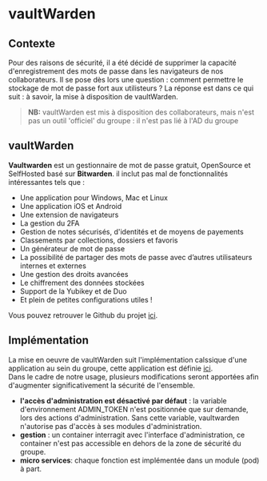 # vaultWarden

## Contexte

Pour des raisons de sécurité, il a été décidé de supprimer la capacité d'enregistrement des mots de passe dans les navigateurs de nos collaborateurs.
Il se pose dès lors une question : comment permettre le stockage de mot de passe fort aux utilisteurs ? La réponse est dans ce qui suit : à savoir, la mise à disposition de vaultWarden.

> **NB:** vaultWarden est mis à disposition des collaborateurs, mais n'est pas un outil 'officiel' du groupe : il n'est pas lié à l'AD du groupe

## vaultWarden

**Vaultwarden** est un gestionnaire de mot de passe gratuit, OpenSource et SelfHosted basé sur **Bitwarden**. il inclut pas mal de fonctionnalités intéressantes tels que :

- Une application pour Windows, Mac et Linux
- Une application iOS et Android
- Une extension de navigateurs
- La gestion du 2FA
- Gestion de notes sécurisés, d'identités et de moyens de payements
- Classements par collections, dossiers et favoris
- Un générateur de mot de passe
- La possibilité de partager des mots de passe avec d’autres utilisateurs internes et externes
- Une gestion des droits avancées
- Le chiffrement des données stockées
- Support de la Yubikey et de Duo
- Et plein de petites configurations utiles !

Vous pouvez retrouver le Github du projet [ici](https://github.com/dani-garcia/vaultwarden).


## Implémentation

La mise en oeuvre de vaultWarden suit l'implémentation calssique d'une application au sein du groupe, cette application est définie [ici](https://gitea-p10s.alias.asten/app-catalog/vaultwarden).   
Dans le cadre de notre usage, plusieurs modifications seront apportées afin d'augmenter significativement la sécurité de l'ensemble.

- **l'accès d'administration est désactivé par défaut** : la variable d'environnement ADMIN_TOKEN n'est positionnée que sur demande, lors des actions d'administration. Sans cette variable, vaultwarden n'autorise pas d'accès à ses modules d'administration.
- **gestion** : un container interragit avec l'interface d'administration, ce container n'est pas accessible en dehors de la zone de sécurité du groupe.
- **micro services**: chaque fonction est implémentée dans un module (pod) à part.